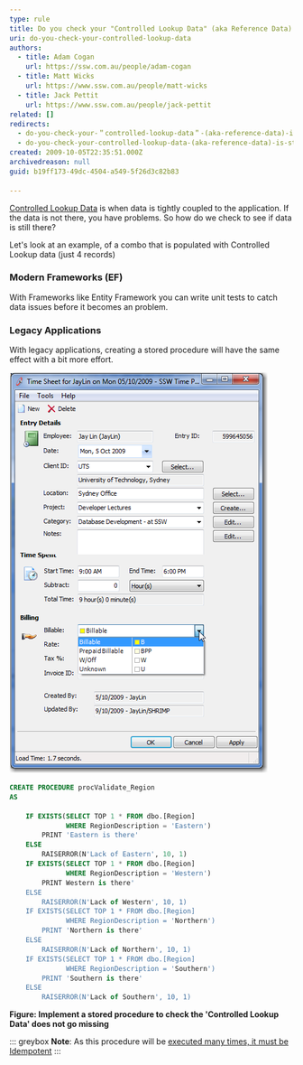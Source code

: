 ```yaml
---
type: rule
title: Do you check your "Controlled Lookup Data" (aka Reference Data) is still there?
uri: do-you-check-your-controlled-lookup-data
authors:
  - title: Adam Cogan
    url: https://ssw.com.au/people/adam-cogan
  - title: Matt Wicks
    url: https://www.ssw.com.au/people/matt-wicks
  - title: Jack Pettit
    url: https://www.ssw.com.au/people/jack-pettit
related: []
redirects:
  - do-you-check-your-＂controlled-lookup-data＂-(aka-reference-data)-is-still-there-with-procvalidate
  - do-you-check-your-controlled-lookup-data-(aka-reference-data)-is-still-there-with-procvalidate
created: 2009-10-05T22:35:51.000Z
archivedreason: null
guid: b19ff173-49dc-4504-a549-5f26d3c82b83

---
```


[Controlled Lookup Data](/do-you-deploy-controlled-lookup-data) is when data is tightly coupled to the application. If the data is not there, you have problems. So how do we check to see if data is still there?

Let's look at an example, of a combo that is populated with Controlled Lookup data (just 4 records)    

<!--endintro-->

### Modern Frameworks (EF) 

With Frameworks like Entity Framework you can write unit tests to catch data issues before it becomes an problem. 

### Legacy Applications

With legacy applications, creating a stored procedure will have the same effect with a bit more effort. 

![Figure: How do I make sure these 4 records never go missing?](/rules/do-you-check-your-controlled-lookup-data/TimeProDropDown.png)  

``` sql
CREATE PROCEDURE procValidate_Region 
AS

    IF EXISTS(SELECT TOP 1 * FROM dbo.[Region]
              WHERE RegionDescription = 'Eastern')
        PRINT 'Eastern is there'
    ELSE
        RAISERROR(N'Lack of Eastern', 10, 1)
    IF EXISTS(SELECT TOP 1 * FROM dbo.[Region]
              WHERE RegionDescription = 'Western')
        PRINT Western is there'
    ELSE
        RAISERROR(N'Lack of Western', 10, 1)
    IF EXISTS(SELECT TOP 1 * FROM dbo.[Region]
              WHERE RegionDescription = 'Northern')
        PRINT 'Northern is there'
    ELSE
        RAISERROR(N'Lack of Northern', 10, 1)
    IF EXISTS(SELECT TOP 1 * FROM dbo.[Region]
              WHERE RegionDescription = 'Southern')
        PRINT 'Southern is there'
    ELSE
        RAISERROR(N'Lack of Southern', 10, 1)
```
**Figure: Implement a stored procedure to check the 'Controlled Lookup Data' does not go missing**

::: greybox
**Note**: As this procedure will be [executed many times, it must be Idempotent](/do-you-ignore-idempotency)
:::

